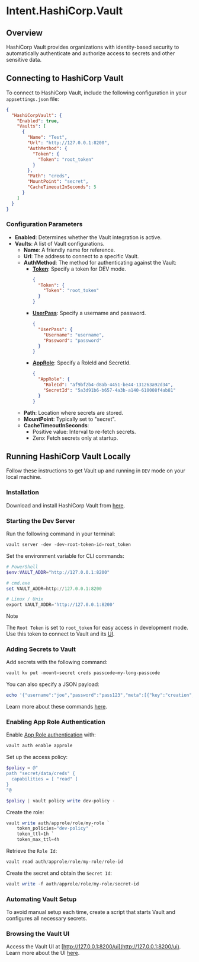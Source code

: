 # Intent.HashiCorp.Vault

## Overview

HashiCorp Vault provides organizations with identity-based security to automatically authenticate and authorize access to secrets and other sensitive data.

## Connecting to HashiCorp Vault

To connect to HashiCorp Vault, include the following configuration in your `appsettings.json` file:

```json
{
  "HashiCorpVault": {
    "Enabled": true,
    "Vaults": [
      {
        "Name": "Test",
        "Url": "http://127.0.0.1:8200",
        "AuthMethod": {
          "Token": {
            "Token": "root_token"
          }
        },
        "Path": "creds",
        "MountPoint": "secret",
        "CacheTimeoutInSeconds": 5
      }
    ]
  }
}
```

### Configuration Parameters

- **Enabled**: Determines whether the Vault integration is active.
- **Vaults**: A list of Vault configurations.
  - **Name**: A friendly name for reference.
  - **Url**: The address to connect to a specific Vault.
  - **AuthMethod**: The method for authenticating against the Vault:
    - [**Token**](https://developer.hashicorp.com/vault/docs/auth/token): Specify a token for DEV mode.
      ```json
      {
        "Token": {
          "Token": "root_token"
        }
      }
      ```
    - [**UserPass**](https://developer.hashicorp.com/vault/docs/auth/userpass): Specify a username and password.
      ```json
      {
        "UserPass": {
          "Username": "username",
          "Password": "password"
        }
      }
      ```
    - [**AppRole**](https://developer.hashicorp.com/vault/docs/auth/approle): Specify a RoleId and SecretId.
      ```json
      {
        "AppRole": {
          "RoleId": "af9bf2b4-d8ab-4451-be44-131263a92d34",
          "SecretId": "5a3d91b6-b657-4a3b-a140-610008f4ab81"
        }
      }
      ```
  - **Path**: Location where secrets are stored.
  - **MountPoint**: Typically set to "secret".
  - **CacheTimeoutInSeconds**:
    - Positive value: Interval to re-fetch secrets.
    - Zero: Fetch secrets only at startup.

## Running HashiCorp Vault Locally

Follow these instructions to get Vault up and running in `DEV` mode on your local machine.

### Installation

Download and install HashiCorp Vault from [here](https://developer.hashicorp.com/vault/tutorials/getting-started/getting-started-install#install-vault).

### Starting the Dev Server

Run the following command in your terminal:

```powershell
vault server -dev -dev-root-token-id=root_token
```

Set the environment variable for CLI commands:

```powershell
# PowerShell
$env:VAULT_ADDR="http://127.0.0.1:8200"

# cmd.exe
set VAULT_ADDR=http://127.0.0.1:8200

# Linux / Unix
export VAULT_ADDR='http://127.0.0.1:8200'
```

> [!NOTE]
> 
> The `Root Token` is set to `root_token` for easy access in development mode. Use this token to connect to Vault and its [UI](#browsing-the-vault-ui).

### Adding Secrets to Vault

Add secrets with the following command:

```powershell
vault kv put -mount=secret creds passcode=my-long-passcode
```

You can also specify a JSON payload:

```powershell
echo '{"username":"joe","password":"pass123","meta":[{"key":"creation","value":"3/4/2024 13:05:28"}]}' | vault kv put secret/creds -
```

Learn more about these commands [here](https://developer.hashicorp.com/vault/docs/commands/kv).

### Enabling App Role Authentication

Enable [App Role authentication](https://developer.hashicorp.com/vault/docs/auth/approle) with:

```powershell
vault auth enable approle
```

Set up the access policy:

```powershell
$policy = @"
path "secret/data/creds" {
  capabilities = [ "read" ]
}
"@

$policy | vault policy write dev-policy -
```

Create the role:

```powershell
vault write auth/approle/role/my-role `
    token_policies="dev-policy" `
    token_ttl=1h `
    token_max_ttl=4h
```

Retrieve the `Role Id`:

```powershell
vault read auth/approle/role/my-role/role-id
```

Create the secret and obtain the `Secret Id`:

```powershell
vault write -f auth/approle/role/my-role/secret-id
```

### Automating Vault Setup

To avoid manual setup each time, create a script that starts Vault and configures all necessary secrets.

### Browsing the Vault UI

Access the Vault UI at [http://127.0.0.1:8200/ui](http://127.0.0.1:8200/ui). Learn more about the UI [here](https://developer.hashicorp.com/vault/tutorials/getting-started-ui/getting-started-ui#lab-setup).
